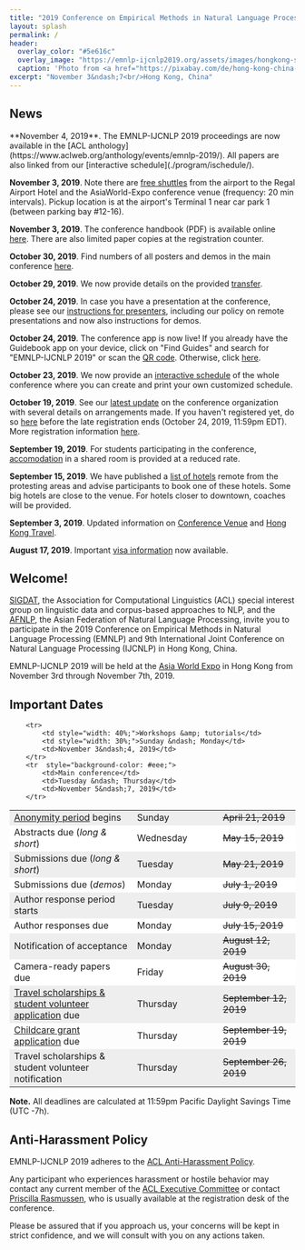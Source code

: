 ```yaml
---
title: "2019 Conference on Empirical Methods in Natural Language Processing and 9th International Joint Conference on Natural Language Processing"
layout: splash
permalink: /
header:
  overlay_color: "#5e616c"
  overlay_image: "https://emnlp-ijcnlp2019.org/assets/images/hongkong-skyline-wide.jpg"
  caption: 'Photo from <a href="https://pixabay.com/de/hong-kong-china-nacht-stadtbild-1081704/">Pixabay</a>, <a href="https://creativecommons.org/publicdomain/zero/1.0/deed.de">CC0 Creative Commons</a>'
excerpt: "November 3&ndash;7<br/>Hong Kong, China"
---
```


<!--
<div class="text-center">
    <span style="font-size: normal;"><i class="fa fa-fw fa-calendar" aria-hidden="true"></i></span><br/>
    <span style="font-weight: bold; font-size: smaller;">
    Tutorials &amp; Workshops : October 31 &amp; November 1<br/>Main Conference : November 2 &ndash; November 4</span>
</div>
--> 

<!--
<div class="text-center">

<a href="https://www.softconf.com/emnlp2019/papers/" target="_blank" class="btn btn--primary">Submit long or short paper</a>
&nbsp;
<a href="https://www.softconf.com/emnlp2019/demo/" target="_blank" class="btn btn--primary">Submit demo paper</a>

<h6>
Demo papers due July 1 (all UTC -7h).
<!--
<br>
For questions on submissions, first check the <a href="./calls/submission">FAQs</a>. If not answered, send a <a href="mailto:emnlp-ijcnlp-2019-program-chairs@googlegroups.com">mail to the program co-chairs</a>.
</h6>
</div>
-->


<h2>News</h2>
**November 4, 2019**.
The EMNLP-IJCNLP 2019 proceedings are now available in the [ACL anthology](https://www.aclweb.org/anthology/events/emnlp-2019/). All papers are also linked from our [interactive schedule](./program/ischedule/).

**November 3, 2019**.
Note there are [free shuttles](../downloads/coach-schedule.pdf) from the airport to the Regal Airport Hotel and the AsiaWorld-Expo conference venue (frequency: 20 min intervals). Pickup location is at the airport's Terminal 1 near car park 1 (between parking bay #12-16).

**November 3, 2019**.
The conference handbook (PDF) is available online [here](https://drive.google.com/open?id=1fUtsj-TWkRvIP2rD9K9gYVO6BeHqIc4-). There are also limited paper copies at the registration counter.


**October 30, 2019**.
Find numbers of all posters and demos in the main conference [here](./program/#schedule).

**October 29, 2019**.
We now provide details on the provided [transfer](./participants#accommodation-and-transfer).

**October 24, 2019**.
In case you have a presentation at the conference, please see our [instructions for presenters](./participants/presentation/), including our policy on remote presentations and now also instructions for demos.

**October 24, 2019**.
The conference app is now live! If you already have the Guidebook app on your device, click on "Find Guides" and search for "EMNLP-IJCNLP 2019" or scan the [QR code](./participants#conference-app). Otherwise, click <a href="https://guidebook.com/g/emnlp-ijcnlp2019/" target="_blank">here</a>.

**October 23, 2019**.
We now provide an [interactive schedule](./program/ischedule/) of the whole conference where you can create and print your own customized schedule.

**October 19, 2019**.
See our [latest update](./participants) on the conference organization with several details on arrangements made. If you haven't registered yet, do so [here](https://aclweb.org/conference/emnlp-2019-conference-registration/) before the late registration ends (October 24, 2019, 11:59pm EDT). More registration information [here](./registration).

**September 19, 2019**.
For students participating in the conference, [accomodation](./participants#accommodation-and-transfer) in a shared room is provided at a reduced rate.

**September 15, 2019**.
We have published a [list of hotels](./participants/hotels/) remote from the protesting areas and advise participants to book one of these hotels. Some big hotels are close to the venue. For hotels closer to downtown, coaches will be provided. 

**September 3, 2019**.
Updated information on [Conference Venue](./participants#conference-venue) and [Hong Kong Travel](./participants#about-hong-kong).

**August 17, 2019**.
Important [visa information](./participants#visa-information) now available.



<!-- OUTDATED NEWS -------------------------------------------------------------

**October 22, 2019**.
In case you have a talk or poster at the conference, please see our [instructions for presenters](./participants/presentation/), including our policy on remote presentations.

**October 9, 2019**.
The early registration deadline is approaching: October 10, 11:59pm EDT. Directly register [here](https://aclweb.org/conference/emnlp-2019-conference-registration/). Notice that each paper in the proceedings (main conference or workshop) needs to (i) have at least one author registered by the early registration deadline and (ii) have been presented at the conference, in order for the paper to be included in the proceedings.

**October 7, 2019**.
The [main conference schedule](./program/schedule/) now also includes demo presentations. 

**September 26, 2019**.
A first version of the [main conference schedule](./program/schedule/) is out. 

**September 23, 2019**.
We published our policy regarding [remote presentations](./participants/presentation/#remote-presentations).

**September 22, 2019**.
The EMNLP-IJCNLP 2019 registration is now open. [Directly register](https://aclweb.org/conference/emnlp-2019-conference-registration/) or first see [detailed registration information](./registration).

**September 22, 2019**.
The EMNLP-IJCNLP 2019 [registration fees](./registration) have now been defined. Registration will open in a few days.

**September 21, 2019**.
The travel scholarships &amp; student volunteer notification has been postponed to September 26. 

**September 20, 2019**.
We also provide online forms for [hotels and transfer](./participants/hotels/) now.

**September 15, 2019**.
The [registration](./registration) is going to open within the next week.

**September 10, 2019**.
The dates of the [workshops](./program/workshops/) have been assigned.

**September 8, 2019**.
We are delighted to announce three [keynote speakers](./program/keynotes/).

**August 30, 2019**.
We are happy to announce [Childcare Grants](./participants#childcare-grants) for participants with young children. Please apply by Sept 19, 2019.

**August 24, 2019**.
The list of [accepted long, short, and demo papers](./program/accepted/) is out.

**August 23, 2019**.
See our [update on conference organization](./participants#an-update-on-conference-organization) in light of the current situation in Hong Kong.

**August 22, 2019**.
If you got a paper accepted, please see the [instructions for camera-ready versions](./calls/final).

**August 20, 2019**.
The list of [accepted demo papers](./program/accepted/#demo-papers) is out.

**August 28, 2019**.
Apply to the [travel scholarships &amp; student volunteer program](./participants#travel-scholarships--student-volunteer-program)! Application instructions and submission website are now available (deadline: Sept 12, 2019). 

**August 15, 2019**.
The list of accepted <a href="./program/tutorials/">tutorials</a> is out.

**August 14, 2019**.
Some preliminary information on registration found [here](./registration). More to follow soon.

**August 12, 2019**.
Information on [travel scholarships &amp; student volunteer program](./participants#travel-scholarships--student-volunteer-program) now available. The application form will follow soon.

**July 27, 2019**.
We added dedicated contact e-mail addresses for multiple chairs from our [Organizing Committee](./organization).

**August 13, 2019**.
We are in the process of sending out the notification emails. However, the START system is extremely slow, preventing us from sending out the emails smoothly, probably because many authors are checking the system right now. Please refrain from checking the system in the next 12 hours. We are trying our best to reach each contact author to inform you of the final outcome of your paper. Thank you for your understanding!

**June 19, 2019**.
Since the review process has started, authors now cannot withdraw their long and short paper submissions directly in START. If you'd like to withdraw your submission, please [contact the program chairs](mailto:emnlp-ijcnlp-2019-program-chairs@googlegroups.com) with your submission ID.

**April 23, 2019**. 
Please notice the new <a href="/calls/papers#multiple-submission-policy">multiple submission policy</a> in the call for papers. 

**July 1, 2019**.
The full list of [area chairs](./pc#area-chairs) is now available.

**June 16, 2019**.
If you are a reviewer at EMNLP-IJCNLP 2019, please check our [instructions for reviewers](./calls/reviewing) before reviewing.

**May 17, 2019**.
Get to know our [organizing committee](./organization) and [senior program committee](./pc).

**May 14, 2019**.
[Submission FAQs](./calls/submission) have been published, including general guidelines and specific questions. 

**May 12, 2019**.
[Submission Guidelines](./calls/submission) have been published to address some common questions.

**May 11, 2019**. 
The <a href="./pc">senior program committee</a> has been announced.

**April 15, 2019**.
Latex, Word, and Overleaf paper templates can now be found in the <a href="/calls/papers#formatting-requirements">call for papers</a>.

**April 22, 2019**.
The <a href="./calls/demos">call for system demonstrations</a> is out. Submissions are due by July 1. 

**March 26, 2019**. 
Preliminary information on childcare grants available <a href="./participants">here</a>. 

**March 21, 2019**. 
The <a href="./calls/papers">call for papers</a> is out. Abstracts are due by May 15, paper submissions by May 21.

**December 16, 2018**. 
The list of accepted <a href="./program/workshops/">workshops</a> is out.

**November 25, 2018**. 
The important dates have been announced (see below).

------------------------------------------------------------------------------->


## Welcome!

[SIGDAT](http://sigdat.org), the Association for Computational Linguistics (ACL) special interest group on linguistic data and corpus-based approaches to NLP, and the [AFNLP](http://www.afnlp.org), the Asian Federation of Natural Language Processing, invite you to participate in the 2019 Conference on Empirical Methods in Natural Language Processing (EMNLP) and 9th International Joint Conference on Natural Language Processing (IJCNLP) in Hong Kong, China. 

EMNLP-IJCNLP 2019 will be held at the [Asia World Expo](https://www.asiaworld-expo.com) in Hong Kong from November 3rd through November 7th, 2019.


## Important Dates

<table>
        <tr style="background-color: #eee;">
            <td style="width: 43%;"><a href="/calls/papers#important-anonymity-period">Anonymity period</a> begins</td>
            <td style="width: 27%;">Sunday</td>
            <td><strike>April 21, 2019</strike></td>
        </tr>
        <tr style="background-color: #fff;">
            <td>Abstracts due (<i>long &amp; short</i>)</td>
            <td>Wednesday</td>
            <td><strike>May 15, 2019</strike></td>
        </tr>
        <tr style="background-color: #eee;">
            <td style="width: 40%;">Submissions due (<i>long &amp; short</i>)</td>
            <td style="width: 30%;">Tuesday</td>
            <td><strike>May 21, 2019</strike></td>
        </tr>     
        <tr style="background-color: #fff;">
            <td style="width: 40%;">Submissions due (<i>demos</i>)</td>
            <td style="width: 30%;">Monday</td>
            <td><strike>July 1, 2019</strike></td>
        </tr>
        <tr style="background-color: #eee;">
            <td>Author response period starts</td>
            <td>Tuesday</td>
            <td><strike>July 9, 2019</strike></td>
        </tr>
        <tr style="background-color: #fff;">
            <td>Author responses due</td>
            <td>Monday</td>
            <td><strike>July 15, 2019</strike></td>
        </tr>
        <tr style="background-color: #eee;">
            <td>Notification of acceptance</td>
            <td>Monday</td>
            <td><strike>August 12, 2019</strike></td>
        </tr>
        <tr style="background-color: #fff;">
          <td>Camera-ready papers due</td>
          <td>Friday</td>
          <td><strike>August 30, 2019</strike></td>
        </tr>
        <tr style="background-color: #eee;">
          <td><a href="./participants#travel-scholarships--student-volunteer-program">Travel scholarships &amp; student volunteer application</a> due</td>
          <td style="width: 30%;">Thursday</td>
          <td><strike>September 12, 2019</strike></td>
        </tr>
        <tr>
          <td><a href="./participants#childcare-grants">Childcare grant application</a> due</td>
          <td style="width: 30%;">Thursday</td>
          <td><strike>September 19, 2019</strike></td>
        </tr>
        <tr style="background-color: #eee;">
          <td>Travel scholarships &amp; student volunteer notification</td>
          <td style="width: 30%;">Thursday</td>
          <td><strike>September 26, 2019</strike></td>
        </tr>
        
<!--
        <tr>
            <td style="width: 40%;">Early Registration Deadline</td>
            <td style="width: 30%;">Monday</td>
            <td><span style="color:red">September 19, 2019</span></td>
        </tr>
-->
        <tr>
            <td style="width: 40%;">Workshops &amp; tutorials</td>
            <td style="width: 30%;">Sunday &ndash; Monday</td>
            <td>November 3&ndash;4, 2019</td>
        </tr>
        <tr  style="background-color: #eee;">
            <td>Main conference</td>
            <td>Tuesday &ndash; Thursday</td>
            <td>November 5&ndash;7, 2019</td>
        </tr>        
</table>

<b>Note.</b> All deadlines are calculated at 11:59pm Pacific Daylight Savings Time (UTC -7h).


## Anti-Harassment Policy

EMNLP-IJCNLP 2019 adheres to the <a href="https://www.aclweb.org/adminwiki/index.php?title=Anti-Harassment_Policy">ACL Anti-Harassment Policy</a>. 

Any participant who experiences harassment or hostile behavior may contact any current member of the <a href="https://www.aclweb.org/portal/about">ACL Executive Committee</a> or contact <a href="mailto:acl@aclweb.org">Priscilla Rasmussen</a>, who is usually available at the registration desk of the conference. 

Please be assured that if you approach us, your concerns will be kept in strict confidence, and we will consult with you on any actions taken.
